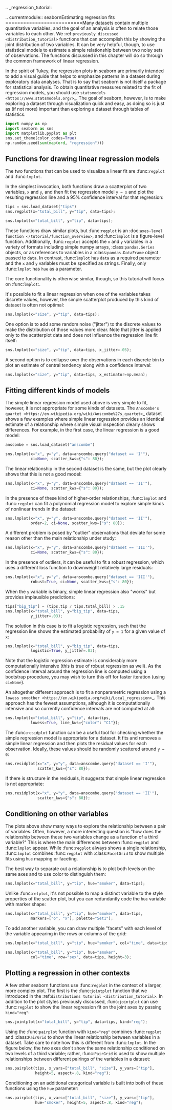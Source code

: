 .. _regression_tutorial:

.. currentmodule:: seabornEstimating regression fits
==========================Many datasets contain multiple quantitative variables, and the goal of an analysis is often to relate those variables to each other. We :ref:`previously discussed <distribution_tutorial>` functions that can accomplish this by showing the joint distribution of two variables. It can be very helpful, though, to use statistical models to estimate a simple relationship between two noisy sets of observations. The functions discussed in this chapter will do so through the common framework of linear regression.

In the spirit of Tukey, the regression plots in seaborn are primarily intended to add a visual guide that helps to emphasize patterns in a dataset during exploratory data analyses. That is to say that seaborn is not itself a package for statistical analysis. To obtain quantitative measures related to the fit of regression models, you should use `statsmodels <https://www.statsmodels.org/>`_. The goal of seaborn, however, is to make exploring a dataset through visualization quick and easy, as doing so is just as (if not more) important than exploring a dataset through tables of statistics.

```python
import numpy as np
import seaborn as sns
import matplotlib.pyplot as plt
sns.set_theme(color_codes=True)
np.random.seed(sum(map(ord, "regression")))
```
Functions for drawing linear regression models
----------------------------------------------

The two functions that can be used to visualize a linear fit are :func:`regplot` and :func:`lmplot`.

In the simplest invocation, both functions draw a scatterplot of two variables, ``x`` and ``y``, and then fit the regression model ``y ~ x`` and plot the resulting regression line and a 95% confidence interval for that regression:

```python
tips = sns.load_dataset("tips")
sns.regplot(x="total_bill", y="tip", data=tips);
```


```python
sns.lmplot(x="total_bill", y="tip", data=tips);
```
These functions draw similar plots, but :func:`regplot` is an :doc:`axes-level function </tutorial/function_overview>`, and :func:`lmplot` is a figure-level function. Additionally, :func:`regplot` accepts the ``x`` and ``y`` variables in a variety of formats including simple numpy arrays, :class:`pandas.Series` objects, or as references to variables in a :class:`pandas.DataFrame` object passed to `data`. In contrast, :func:`lmplot` has `data` as a required parameter and the `x` and `y` variables must be specified as strings. Finally, only :func:`lmplot` has `hue` as a parameter.

The core functionality is otherwise similar, though, so this tutorial will focus on :func:`lmplot`:.

It's possible to fit a linear regression when one of the variables takes discrete values, however, the simple scatterplot produced by this kind of dataset is often not optimal:

```python
sns.lmplot(x="size", y="tip", data=tips);
```
One option is to add some random noise ("jitter") to the discrete values to make the distribution of those values more clear. Note that jitter is applied only to the scatterplot data and does not influence the regression line fit itself:

```python
sns.lmplot(x="size", y="tip", data=tips, x_jitter=.05);
```
A second option is to collapse over the observations in each discrete bin to plot an estimate of central tendency along with a confidence interval:

```python
sns.lmplot(x="size", y="tip", data=tips, x_estimator=np.mean);
```
Fitting different kinds of models
---------------------------------

The simple linear regression model used above is very simple to fit, however, it is not appropriate for some kinds of datasets. The `Anscombe's quartet <https://en.wikipedia.org/wiki/Anscombe%27s_quartet>`_ dataset shows a few examples where simple linear regression provides an identical estimate of a relationship where simple visual inspection clearly shows differences. For example, in the first case, the linear regression is a good model:

```python
anscombe = sns.load_dataset("anscombe")
```


```python
sns.lmplot(x="x", y="y", data=anscombe.query("dataset == 'I'"),
           ci=None, scatter_kws={"s": 80});
```
The linear relationship in the second dataset is the same, but the plot clearly shows that this is not a good model:

```python
sns.lmplot(x="x", y="y", data=anscombe.query("dataset == 'II'"),
           ci=None, scatter_kws={"s": 80});
```
In the presence of these kind of higher-order relationships, :func:`lmplot` and :func:`regplot` can fit a polynomial regression model to explore simple kinds of nonlinear trends in the dataset:

```python
sns.lmplot(x="x", y="y", data=anscombe.query("dataset == 'II'"),
           order=2, ci=None, scatter_kws={"s": 80});
```
A different problem is posed by "outlier" observations that deviate for some reason other than the main relationship under study:

```python
sns.lmplot(x="x", y="y", data=anscombe.query("dataset == 'III'"),
           ci=None, scatter_kws={"s": 80});
```
In the presence of outliers, it can be useful to fit a robust regression, which uses a different loss function to downweight relatively large residuals:

```python
sns.lmplot(x="x", y="y", data=anscombe.query("dataset == 'III'"),
           robust=True, ci=None, scatter_kws={"s": 80});
```
When the ``y`` variable is binary, simple linear regression also "works" but provides implausible predictions:

```python
tips["big_tip"] = (tips.tip / tips.total_bill) > .15
sns.lmplot(x="total_bill", y="big_tip", data=tips,
           y_jitter=.03);
```
The solution in this case is to fit a logistic regression, such that the regression line shows the estimated probability of ``y = 1`` for a given value of ``x``:

```python
sns.lmplot(x="total_bill", y="big_tip", data=tips,
           logistic=True, y_jitter=.03);
```
Note that the logistic regression estimate is considerably more computationally intensive (this is true of robust regression as well). As the confidence interval around the regression line is computed using a bootstrap procedure, you may wish to turn this off for faster iteration (using ``ci=None``).

An altogether different approach is to fit a nonparametric regression using a `lowess smoother <https://en.wikipedia.org/wiki/Local_regression>`_. This approach has the fewest assumptions, although it is computationally intensive and so currently confidence intervals are not computed at all:

```python
sns.lmplot(x="total_bill", y="tip", data=tips,
           lowess=True, line_kws={"color": "C1"});
```
The :func:`residplot` function can be a useful tool for checking whether the simple regression model is appropriate for a dataset. It fits and removes a simple linear regression and then plots the residual values for each observation. Ideally, these values should be randomly scattered around ``y = 0``:

```python
sns.residplot(x="x", y="y", data=anscombe.query("dataset == 'I'"),
              scatter_kws={"s": 80});
```
If there is structure in the residuals, it suggests that simple linear regression is not appropriate:

```python
sns.residplot(x="x", y="y", data=anscombe.query("dataset == 'II'"),
              scatter_kws={"s": 80});
```
Conditioning on other variables
-------------------------------

The plots above show many ways to explore the relationship between a pair of variables. Often, however, a more interesting question is "how does the relationship between these two variables change as a function of a third variable?" This is where the main differences between :func:`regplot` and :func:`lmplot` appear. While :func:`regplot` always shows a single relationship, :func:`lmplot` combines :func:`regplot` with :class:`FacetGrid` to show multiple fits using `hue` mapping or faceting.

The best way to separate out a relationship is to plot both levels on the same axes and to use color to distinguish them:

```python
sns.lmplot(x="total_bill", y="tip", hue="smoker", data=tips);
```
Unlike :func:`relplot`, it's not possible to map a distinct variable to the style properties of the scatter plot, but you can redundantly code the `hue` variable with marker shape:

```python
sns.lmplot(x="total_bill", y="tip", hue="smoker", data=tips,
           markers=["o", "x"], palette="Set1");
```
To add another variable, you can draw multiple "facets" with each level of the variable appearing in the rows or columns of the grid:

```python
sns.lmplot(x="total_bill", y="tip", hue="smoker", col="time", data=tips);
```


```python
sns.lmplot(x="total_bill", y="tip", hue="smoker",
           col="time", row="sex", data=tips, height=3);
```
Plotting a regression in other contexts
---------------------------------------

A few other seaborn functions use :func:`regplot` in the context of a larger, more complex plot. The first is the :func:`jointplot` function that we introduced in the :ref:`distributions tutorial <distribution_tutorial>`. In addition to the plot styles previously discussed, :func:`jointplot` can use :func:`regplot` to show the linear regression fit on the joint axes by passing ``kind="reg"``:

```python
sns.jointplot(x="total_bill", y="tip", data=tips, kind="reg");
```
Using the :func:`pairplot` function with ``kind="reg"`` combines :func:`regplot` and :class:`PairGrid` to show the linear relationship between variables in a dataset. Take care to note how this is different from :func:`lmplot`. In the figure below, the two axes don't show the same relationship conditioned on two levels of a third variable; rather, :func:`PairGrid` is used to show multiple relationships between different pairings of the variables in a dataset:

```python
sns.pairplot(tips, x_vars=["total_bill", "size"], y_vars=["tip"],
             height=5, aspect=.8, kind="reg");
```
Conditioning on an additional categorical variable is built into both of these functions using the ``hue`` parameter:

```python
sns.pairplot(tips, x_vars=["total_bill", "size"], y_vars=["tip"],
             hue="smoker", height=5, aspect=.8, kind="reg");
```
